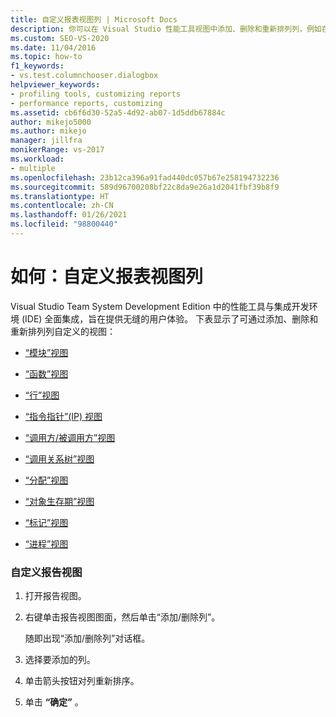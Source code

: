 ```yaml
---
title: 自定义报表视图列 | Microsoft Docs
description: 你可以在 Visual Studio 性能工具视图中添加、删除和重新排列列，例如在“函数”视图、“进程”视图和“调用方/被调用方”视图中。
ms.custom: SEO-VS-2020
ms.date: 11/04/2016
ms.topic: how-to
f1_keywords:
- vs.test.columnchooser.dialogbox
helpviewer_keywords:
- profiling tools, customizing reports
- performance reports, customizing
ms.assetid: cb6f6d30-52a5-4d92-ab07-1d5ddb67884c
author: mikejo5000
ms.author: mikejo
manager: jillfra
monikerRange: vs-2017
ms.workload:
- multiple
ms.openlocfilehash: 23b12ca396a91fad440dc057b67e258194732236
ms.sourcegitcommit: 589d96700208bf22c8da9e26a1d2041fbf39b8f9
ms.translationtype: HT
ms.contentlocale: zh-CN
ms.lasthandoff: 01/26/2021
ms.locfileid: "98800440"
---
```

# <a name="how-to-customize-report-view-columns"></a>如何：自定义报表视图列
Visual Studio Team System Development Edition 中的性能工具与集成开发环境 (IDE) 全面集成，旨在提供无缝的用户体验。 下表显示了可通过添加、删除和重新排列列自定义的视图：

- [“模块”视图](../profiling/modules-view.md)

- [“函数”视图](../profiling/functions-view.md)

- [“行”视图](../profiling/lines-view.md)

- [“指令指针”(IP) 视图](../profiling/instruction-pointers-ips-view.md)

- [“调用方/被调用方”视图](../profiling/caller-callee-view.md)

- [“调用关系树”视图](../profiling/call-tree-view.md)

- [“分配”视图](../profiling/dotnet-memory-allocations-view.md)

- [“对象生存期”视图](../profiling/object-lifetime-view.md)

- [“标记”视图](../profiling/marks-view.md)

- [“进程”视图](../profiling/process-view.md)

### <a name="to-customize-a-report-view"></a>自定义报告视图

1. 打开报告视图。

2. 右键单击报告视图图面，然后单击“添加/删除列”。

     随即出现“添加/删除列”对话框。

3. 选择要添加的列。

4. 单击箭头按钮对列重新排序。

5. 单击 **“确定”** 。
